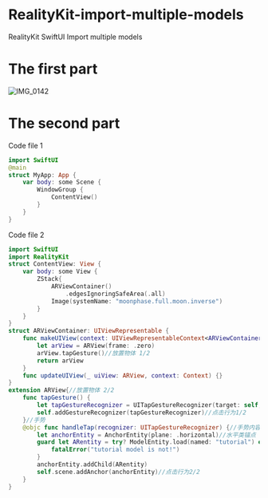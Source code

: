 # RealityKit-import-multiple-models
RealityKit SwiftUI Import multiple models 
# The first part
![IMG_0142](https://github.com/S-way520/RealityKit-import-multiple-models/assets/95877651/b79359c7-15e2-4aea-aecb-d176e30455dc)
# The second part
Code file 1
```swift
import SwiftUI
@main
struct MyApp: App {
    var body: some Scene {
        WindowGroup {
            ContentView()
        }
    }
}
```
Code file 2
```swift
import SwiftUI
import RealityKit
struct ContentView: View {
    var body: some View {
        ZStack{
            ARViewContainer()
                .edgesIgnoringSafeArea(.all)
            Image(systemName: "moonphase.full.moon.inverse")
        }
    }
}
struct ARViewContainer: UIViewRepresentable {
    func makeUIView(context: UIViewRepresentableContext<ARViewContainer>) -> ARView {
        let arView = ARView(frame: .zero)
        arView.tapGesture()//放置物体 1/2
        return arView
    }
    func updateUIView(_ uiView: ARView, context: Context) {}
}
extension ARView{//放置物体 2/2
    func tapGesture() {
        let tapGestureRecognizer = UITapGestureRecognizer(target: self, action: #selector(handleTap(recognizer:)))
        self.addGestureRecognizer(tapGestureRecognizer)//点击行为1/2
    }//手势
    @objc func handleTap(recognizer: UITapGestureRecognizer) {//手势内容
        let anchorEntity = AnchorEntity(plane: .horizontal)//水平类锚点
        guard let ARentity = try? ModelEntity.load(named: "tutorial") else {
            fatalError("tutorial model is not!")
        }
        anchorEntity.addChild(ARentity)
        self.scene.addAnchor(anchorEntity)//点击行为2/2
    }
}
```
